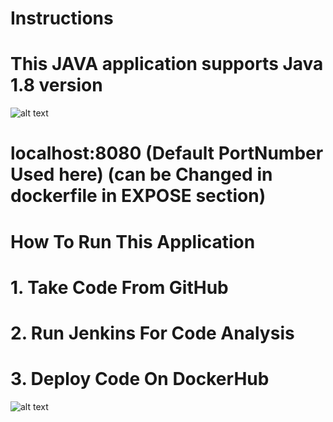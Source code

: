 # Instructions
 # This JAVA application supports Java 1.8 version
![alt text](https://www.tatvasoft.com/blog/wp-content/uploads/2020/10/How-to-Integrate-SonarQube-with-Jenkins.jpg)
# localhost:8080 (Default PortNumber Used here) (can be Changed in dockerfile in EXPOSE section)
# How To Run This Application
# 1. Take Code From GitHub
# 2. Run Jenkins For Code Analysis
# 3. Deploy Code On DockerHub
![alt text](https://hashnode.com/utility/r?url=https%3A%2F%2Fcdn.hashnode.com%2Fres%2Fhashnode%2Fimage%2Fupload%2Fv1682502894240%2Ffb359194-a303-4ddd-8cfb-5a5cd2c16787.png%3Fw%3D1200%26h%3D630%26fit%3Dcrop%26crop%3Dentropy%26auto%3Dcompress%2Cformat%26format%3Dwebp%26fm%3Dpng)

